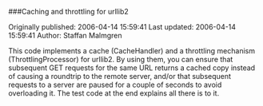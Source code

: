 ###Caching and throttling for urllib2

Originally published: 2006-04-14 15:59:41
Last updated: 2006-04-14 15:59:41
Author: Staffan Malmgren

This code implements a cache (CacheHandler) and a throttling mechanism (ThrottlingProcessor) for urllib2. By using them, you can ensure that subsequent GET requests for the same URL returns a cached copy instead of causing a roundtrip to the remote server, and/or that subsequent requests to a server are paused for a couple of seconds to avoid overloading it. The test code at the end explains all there is to it.